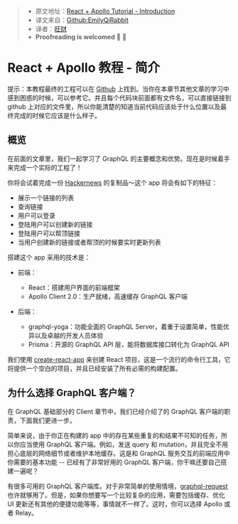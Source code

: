 > * 原文地址：[React + Apollo Tutorial - Introduction](https://www.howtographql.com/react-apollo/0-introduction/)
> * 译文来自：[Github:EmilyQiRabbit](https://github.com/EmilyQiRabbit/GraphQLTranslation)
> * 译者：[旺财](https://github.com/EmilyQiRabbit)
> * **Proofreading is welcomed** 🙋 🎉

# React + Apollo 教程 - 简介

提示：本教程最终的工程可以在 [Github](https://github.com/howtographql/react-apollo) 上找到。当你在本章节其他文章的学习中感到困惑的时候，可以参考它。并且每个代码块前面都有文件名，可以直接链接到 github 上对应的文件里，所以你能清楚的知道当前代码应该处于什么位置以及最终完成的时候它应该是什么样子。

## 概览

在前面的文章里，我们一起学习了 GraphQL 的主要概念和优势。现在是时候着手来完成一个实际的工程了！

你将会试着完成一份 [Hackernews](https://news.ycombinator.com) 的复制品～这个 app 将会有如下的特征：

* 展示一个链接的列表
* 查询链接
* 用户可以登录
* 登陆用户可以创建新的链接
* 登陆用户可以帮顶链接
* 当用户创建新的链接或者帮顶的时候要实时更新列表

搭建这个 app 采用的技术是：

* 前端：
  * React：搭建用户界面的前端框架
  * Apollo Client 2.0：生产就绪，高速缓存 GraphQL 客户端

* 后端：
  * graphql-yoga：功能全面的 GraphQL Server，着重于设置简单，性能优异以及卓越的开发人员体验
  * Prisma：开源的 GraphQL API 层，能将数据库接口转化为 GraphQL API

我们使用 [create-react-app](https://github.com/facebook/create-react-app) 来创建 React 项目，这是一个流行的命令行工具，它将提供一个空白的项目，并且已经安装了所有必需的构建配置。

## 为什么选择 GraphQL 客户端？

在 GraphQL 基础部分的 Client 章节中，我们已经介绍了的 GraphQL 客户端的职责，下面我们更进一步。

简单来说，由于你正在构建的 app 中的存在某些重复的和结果不可知的任务，所以你应当使用 GraphQL 客户端。例如，发送 query 和 mutation，并且完全不用担心底层的网络细节或者维护本地缓存。这是和 GraphQL 服务交互的前端应用中你需要的基本功能 -- 已经有了非常好用的 GraphQL 客户端，你干嘛还要自己搭建一遍呢？

有很多可用的 GraphQL 客户端库。对于非常简单的使用情境，[graphql-request](https://github.com/graphcool/graphql-request) 也许就够用了。但是，如果你想要写一个比较复杂的应用，需要包括缓存、优化 UI 更新还有其他的便捷功能等等，事情就不一样了。这时，你可以选择 Apollo 或者 Relay。

